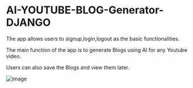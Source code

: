 # AI-YOUTUBE-BLOG-Generator-DJANGO

The app allows users to signup,login,logout as the basic functionalities.

The main function of the app is to generate Blogs using AI for any Youtube video.

Users can also save the Blogs and view them later.

![image](https://github.com/user-attachments/assets/8fe9be64-ffbe-4ce1-b63b-f2c03a9f5f71)

